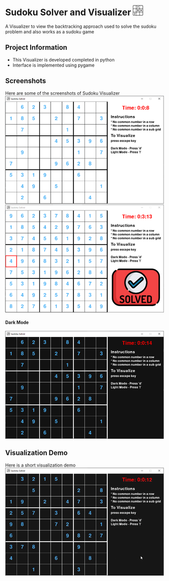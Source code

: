 # Sudoku Solver and Visualizer ![image](images/sudoku.png)
A Visualizer to view the backtracking approach used to solve the sudoku problem and also works as a sudoku game

## Project Information
* This Visualizer is developed completed in python
* Interface is implemented using pygame

## Screenshots
Here are some of the screenshots of Sudoku Visualizer
![image](screenshots/screenshot1.PNG)
![image](screenshots/screenshot2.PNG)


#### Dark Mode
![image](screenshots/screenshot4.PNG)

## Visualization Demo
Here  is a short visualization demo
![image](screenshots/video.gif)